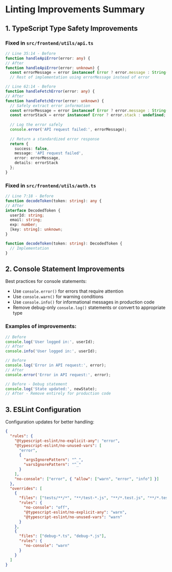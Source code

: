 # Linting Improvements Summary

## 1. TypeScript Type Safety Improvements

### Fixed in `src/frontend/utils/api.ts`
```typescript
// Line 35:14 - Before
function handleApiError(error: any) {
// After
function handleApiError(error: unknown) {
  const errorMessage = error instanceof Error ? error.message : String(error);
  // Rest of implementation using errorMessage instead of error
```

```typescript
// Line 62:14 - Before
function handleFetchError(error: any) {
// After
function handleFetchError(error: unknown) {
  // Safely extract error information
  const errorMessage = error instanceof Error ? error.message : String(error);
  const errorStack = error instanceof Error ? error.stack : undefined;
  
  // Log the error safely
  console.error('API request failed:', errorMessage);
  
  // Return a standardized error response
  return {
    success: false,
    message: 'API request failed',
    error: errorMessage,
    details: errorStack
  };
}
```

### Fixed in `src/frontend/utils/auth.ts`
```typescript
// Line 7:18 - Before
function decodeToken(token: string): any {
// After
interface DecodedToken {
  userId: string;
  email: string;
  exp: number;
  [key: string]: unknown;
}

function decodeToken(token: string): DecodedToken {
  // Implementation
}
```

## 2. Console Statement Improvements

Best practices for console statements:
- Use `console.error()` for errors that require attention
- Use `console.warn()` for warning conditions
- Use `console.info()` for informational messages in production code
- Remove debug-only `console.log()` statements or convert to appropriate type

### Examples of improvements:
```typescript
// Before
console.log('User logged in:', userId);
// After
console.info('User logged in:', userId);

// Before
console.log('Error in API request:', error);
// After
console.error('Error in API request:', error);

// Before - Debug statement
console.log('State updated:', newState);
// After - Remove entirely for production code
```

## 3. ESLint Configuration

Configuration updates for better handling:
```json
{
  "rules": {
    "@typescript-eslint/no-explicit-any": "error",
    "@typescript-eslint/no-unused-vars": [
      "error",
      {
        "argsIgnorePattern": "^_",
        "varsIgnorePattern": "^_"
      }
    ],
    "no-console": ["error", { "allow": ["warn", "error", "info"] }]
  },
  "overrides": [
    {
      "files": ["tests/**/*", "**/test-*.js", "**/*.test.js", "**/*.test.ts", "scripts/**/*"],
      "rules": {
        "no-console": "off",
        "@typescript-eslint/no-explicit-any": "warn",
        "@typescript-eslint/no-unused-vars": "warn"
      }
    },
    {
      "files": ["debug-*.ts", "debug-*.js"],
      "rules": {
        "no-console": "warn"
      }
    }
  ]
}
```